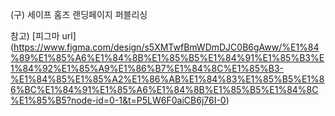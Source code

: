 (구) 세이프 홈즈 랜딩페이지 퍼블리싱



참고)
[피그마 url] (https://www.figma.com/design/s5XMTwfBmWDmDJC0B6gAww/%E1%84%89%E1%85%A6%E1%84%8B%E1%85%B5%E1%84%91%E1%85%B3%E1%84%92%E1%85%A9%E1%86%B7%E1%84%8C%E1%85%B3-%E1%84%85%E1%85%A2%E1%86%AB%E1%84%83%E1%85%B5%E1%86%BC%E1%84%91%E1%85%A6%E1%84%8B%E1%85%B5%E1%84%8C%E1%85%B5?node-id=0-1&t=P5LW6F0aiCB6j76I-0)

